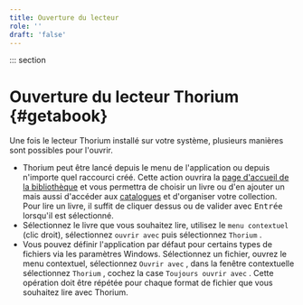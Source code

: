 ```yaml
---
title: Ouverture du lecteur
role: ''
draft: 'false'
---
```


::: section

# Ouverture du lecteur Thorium {#getabook}

Une fois le lecteur Thorium installé sur votre système, plusieurs manières sont possibles pour l'ouvrir.

- Thorium peut être lancé depuis le menu de l'application ou depuis n'importe quel raccourci créé. Cette action ouvrira la [page d'accueil de la bibliothèque]() et vous permettra de choisir un livre ou d'en ajouter un mais aussi d'accéder aux [catalogues]() et d'organiser votre collection. Pour lire un livre, il suffit de cliquer dessus ou de valider avec <kbd>Entrée</kbd> lorsqu'il est sélectionné.
- Sélectionnez le livre que vous souhaitez lire, utilisez le `menu contextuel` (clic droit), sélectionnez `ouvrir avec` puis sélectionnez `Thorium` .
- Vous pouvez définir l'application par défaut pour certains types de fichiers via les paramètres Windows. Sélectionnez un fichier, ouvrez le menu contextuel, sélectionnez `Ouvrir avec` , dans la fenêtre contextuelle sélectionnez `Thorium` , cochez la case `Toujours ouvrir avec` . Cette opération doit être répétée pour chaque format de fichier que vous souhaitez lire avec Thorium.

